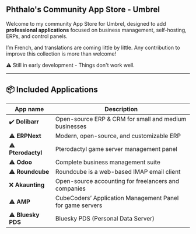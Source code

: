 ## Phthalo's Community App Store - Umbrel

Welcome to my community App Store for Umbrel, designed to add **professional applications** focused on business management, self-hosting, ERPs, and control panels.

I’m French, and translations are coming little by little. Any contribution to improve this collection is more than welcome!

⚠️ Still in early development - Things don't work well.

---

## 📦 Included Applications

| App name | Description |
|----------------------|-------------|
| ✔️ **Dolibarr**         | Open-source ERP & CRM for small and medium businesses |
| ⚠️ **ERPNext**          | Modern, open-source, and customizable ERP |
| ⚠️ **Pterodactyl**      | Pterodactyl game server management panel |
| ⚠️ **Odoo**             | Complete business management suite |
| ⚠️ **Roundcube**        | Roundcube is a web-based IMAP email client |
| ❌ **Akaunting**        | Open-source accounting for freelancers and companies |
| ⚠️ **AMP**              | CubeCoders’ Application Management Panel for game servers |
| ⚠️ **Bluesky PDS**      | Bluesky PDS (Personal Data Server) |
